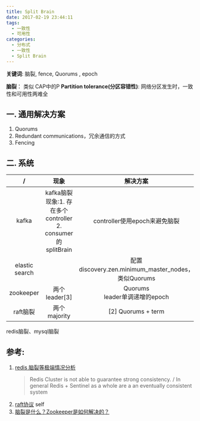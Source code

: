 ```yaml
---
title: Split Brain
date: 2017-02-19 23:44:11
tags:
  - 一致性
  - 可用性
categories:
  - 分布式 
  - 一致性  
  - Split Brain   
---
```


<p></p>
<!-- more -->

**关键词**: 脑裂, fence, Quorums , epoch


**脑裂**： 类似 CAP中的P
**Partition tolerance(分区容错性)**: 网络分区发生时，一致性和可用性两难全

## 一. 通用解决方案
1. Quorums
2. Redundant communications，冗余通信的方式
3. Fencing


## 二. 系统
/|现象| 解决方案
:-:|:-:|:-:
kafka|kafka脑裂现象:1. 存在多个controller <br> 2. consumer的splitBrain| controller使用epoch来避免脑裂
elastic search | | 配置discovery.zen.minimum_master_nodes，类似Quorums
zookeeper| 两个leader[3] | Quorums <br>leader单调递增的epoch
raft脑裂| 两个majority | [2] Quorums + term  

redis脑裂、mysql脑裂 

## 参考:
1. [redis 脑裂等极端情况分析](https://www.cnblogs.com/yjmyzz/p/redis-split-brain-analysis.html)
   > Redis Cluster is not able to guarantee strong consistency. / In general Redis + Sentinel as a whole are a an eventually consistent system
2. [raft协议](../../../../2019/06/21/raft/) self
3. [脑裂是什么？Zookeeper是如何解决的？](https://www.cnblogs.com/nicerblog/p/11232531.html)




	

	
	
	
